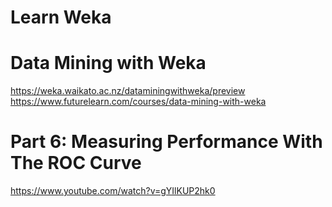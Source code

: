 # Learn Weka

# Data Mining with Weka
https://weka.waikato.ac.nz/dataminingwithweka/preview <BR>
https://www.futurelearn.com/courses/data-mining-with-weka <BR>


# Part 6: Measuring Performance With The ROC Curve
https://www.youtube.com/watch?v=gYIlKUP2hk0 <BR>
